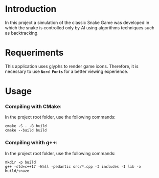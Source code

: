 # Introduction
In this project a simulation of the classic Snake Game was developed in which the snake is controlled only by AI using algorithms techniques such as backtracking.

# Requeriments
This application uses glyphs to render game icons. Therefore, it is necessary to use <code><b>Nerd Fonts</b></code> for a better viewing experience.

# Usage
### Compiling with CMake:
In the project root folder, use the following commands:
```
cmake -S . -B build
cmake --build build
```

### Compiling whith g++:
In the project root folder, use the following commands:
```
mkdir -p build
g++ -std=c++17 -Wall -pedantic src/*.cpp -I includes -I lib -o build/snaze
```
